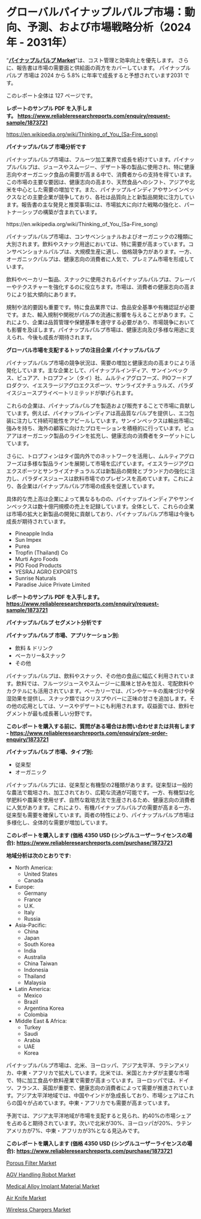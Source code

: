 <p><h1>グローバルパイナップルパルプ市場：動向、予測、および市場戦略分析（2024年 - 2031年）</h1></p><p>&ldquo;<strong><a href="https://www.reliableresearchreports.com/pineapple-pulp-r1873721">パイナップルパルプ Market</a></strong>&rdquo;は、コスト管理と効率向上を優先します。 さらに、報告書は市場の需要面と供給面の両方をカバーしています。 パイナップルパルプ 市場は 2024 から 5.8% に年率で成長すると予想されています2031 です。</p>
<p>このレポート全体は 127 ページです。</p>
<p><strong>レポートのサンプル PDF を入手します。&nbsp;<a href="https://www.reliableresearchreports.com/enquiry/request-sample/1873721">https://www.reliableresearchreports.com/enquiry/request-sample/1873721</a></strong></p>
<p><a href="https://en.wikipedia.org/wiki/Thinking_of_You_(Sa-Fire_song)">https://en.wikipedia.org/wiki/Thinking_of_You_(Sa-Fire_song)</a></p>
<p><strong>パイナップルパルプ 市場分析です</strong></p>
<p><p>パイナップルパルプ市場は、フルーツ加工業界で成長を続けています。パイナップルパルプは、ジュースやスムージー、デザート等の製品に使用され、特に健康志向やオーガニック食品の需要が高まる中で、消費者からの支持を得ています。この市場の主要な要因は、健康志向の高まり、天然食品へのシフト、アジアや北米を中心とした需要の増加です。また、パイナップルインディアやサンインペックスなどの主要企業が競争しており、各社は品質向上と新製品開発に注力しています。報告書の主な発見と推奨事項には、市場拡大に向けた戦略の強化と、パートナーシップの構築が含まれています。</p></p>
<p>https://en.wikipedia.org/wiki/Thinking_of_You_(Sa-Fire_song)</p>
<p><p>パイナップルパルプ市場は、コンサベンショナルおよびオーガニックの2種類に大別されます。飲料やスナック用途においては、特に需要が高まっています。コンサベンショナルパルプは、大規模生産に適し、価格競争力があります。一方、オーガニックパルプは、健康志向の消費者に人気で、プレミアム市場を形成しています。 </p><p>飲料やベーカリー製品、スナックに使用されるパイナップルパルプは、フレーバーやテクスチャーを強化するのに役立ちます。市場は、消費者の健康志向の高まりにより拡大傾向にあります。 </p><p>規制や法的要因も重要です。特に食品業界では、食品安全基準や有機認証が必要です。また、輸入規制や関税がパルプの流通に影響を与えることがあります。これにより、企業は品質管理や保健基準を遵守する必要があり、市場競争においても影響を及ぼします。パイナップルパルプ市場は、健康志向及び多様な用途に支えられ、今後も成長が期待されます。</p></p>
<p><strong>グローバル市場を支配するトップの注目企業 パイナップルパルプ</strong></p>
<p><p>パイナップルパルプ市場の競争状況は、需要の増加と健康志向の高まりにより活発化しています。主な企業として、パイナップルインディア、サンインペックス、ピュアア、トロプフィン（タイ）社、ムルティアグロフーズ、PIOフードプロダクツ、イエスラージアグロエクスポーツ、サンライズナチュラルズ、パラダイスジュースプライベートリミテッドが挙げられます。</p><p>これらの企業は、パイナップルパルプを製造および販売することで市場に貢献しています。例えば、パイナップルインディアは高品質なパルプを提供し、エコ包装に注力して持続可能性をアピールしています。サンインペックスは輸出市場に強みを持ち、海外の顧客に向けたプロモーションを積極的に行っています。ピュアアはオーガニック製品のラインを拡充し、健康志向の消費者をターゲットにしています。</p><p>さらに、トロプフィンはタイ国内外でのネットワークを活用し、ムルティアグロフーズは多様な製品ラインを展開して市場を広げています。イエスラージアグロエクスポーツとサンライズナチュラルズは新製品の開発とブランド力の強化に注力し、パラダイスジュースは飲料市場でのプレゼンスを高めています。これにより、各企業はパイナップルパルプ市場の成長を促進しています。</p><p>具体的な売上高は企業によって異なるものの、パイナップルインディアやサンインペックスは数十億円規模の売上を記録しています。全体として、これらの企業は市場の拡大と新製品の開発に貢献しており、パイナップルパルプ市場は今後も成長が期待されています。</p></p>
<p><ul><li>Pineapple India</li><li>Sun Impex</li><li>Purea</li><li>Tropfin (Thailand) Co</li><li>Murti Agro Foods</li><li>PIO Food Products</li><li>YESRAJ AGRO EXPORTS</li><li>Sunrise Naturals</li><li>Paradise Juice Private Limited</li></ul></p>
<p><strong>レポートのサンプル PDF を入手します。 <a href="https://www.reliableresearchreports.com/enquiry/request-sample/1873721">https://www.reliableresearchreports.com/enquiry/request-sample/1873721</a></strong></p>
<p><strong>パイナップルパルプ セグメント分析です</strong></p>
<p><strong>パイナップルパルプ 市場、アプリケーション別:</strong></p>
<p><ul><li>飲料 & ドリンク</li><li>ベーカリー&スナック</li><li>その他</li></ul></p>
<p><p>パイナップルパルプは、飲料やスナック、その他の食品に幅広く利用されています。飲料では、フルーツジュースやスムージーに風味と甘みを加え、宅配飲料やカクテルにも活用されています。ベーカリーでは、パンやケーキの風味づけや保湿効果を提供し、スナック類ではクリスプやバーに正味の甘さを追加します。その他の応用としては、ソースやデザートにも利用されます。収益面では、飲料セグメントが最も成長著しい分野です。</p></p>
<p><strong>このレポートを購入する前に、質問がある場合はお問い合わせまたは共有します - <a href="https://www.reliableresearchreports.com/enquiry/pre-order-enquiry/1873721">https://www.reliableresearchreports.com/enquiry/pre-order-enquiry/1873721</a></strong></p>
<p><strong>パイナップルパルプ 市場、タイプ別:</strong></p>
<p><ul><li>従来型</li><li>オーガニック</li></ul></p>
<p><p>パイナップルパルプには、従来型と有機型の2種類があります。従来型は一般的な農法で栽培され、加工されており、広範な流通が可能です。一方、有機型は化学肥料や農薬を使用せず、自然な栽培方法で生産されるため、健康志向の消費者に人気があります。これにより、有機パイナップルパルプの需要が高まる一方、従来型も需要を確保しています。両者の特性により、パイナップルパルプ市場は多様化し、全体的な需要が増加しています。</p></p>
<p><strong>このレポートを購入します (価格 4350 USD (シングルユーザーライセンスの場合): <a href="https://www.reliableresearchreports.com/purchase/1873721">https://www.reliableresearchreports.com/purchase/1873721</a></strong></p>
<p><strong>地域分析は次のとおりです:</strong></p>
<p><ul>
    <li>
        North America:
        <ul>
            <li>United States</li>
            <li>Canada</li>
        </ul>
    </li>
    <li>
        Europe:
        <ul>
            <li>Germany</li>
            <li>France</li>
            <li>U.K.</li>
            <li>Italy</li>
            <li>Russia</li>
        </ul>
    </li>
    <li>
        Asia-Pacific:
        <ul>
            <li>China</li>
            <li>Japan</li>
            <li>South Korea</li>
            <li>India</li>
            <li>Australia</li>
            <li>China Taiwan</li>
            <li>Indonesia</li>
            <li>Thailand</li>
            <li>Malaysia</li>
        </ul>
    </li>
    <li>
        Latin America:
        <ul>
            <li>Mexico</li>
            <li>Brazil</li>
            <li>Argentina Korea</li>
            <li>Colombia</li>
        </ul>
    </li>
    <li>
        Middle East & Africa:
        <ul>
            <li>Turkey</li>
            <li>Saudi</li>
            <li>Arabia</li>
            <li>UAE</li>
            <li>Korea</li>
        </ul>
    </li>
    </ul></p>
<p><p>パイナップルパルプ市場は、北米、ヨーロッパ、アジア太平洋、ラテンアメリカ、中東・アフリカで拡大しています。北米では、米国とカナダが主要な市場で、特に加工食品や飲料産業で需要が高まっています。ヨーロッパでは、ドイツ、フランス、英国が重要で、健康志向の消費者によって需要が推進されています。アジア太平洋地域では、中国やインドが急成長しており、市場シェアはこれらの国々が占めています。中東・アフリカでも需要が高まっています。</p><p>予測では、アジア太平洋地域が市場を支配すると見られ、約40%の市場シェアを占めると期待されています。次いで北米が30%、ヨーロッパが20%、ラテンアメリカが7%、中東・アフリカが3%となる見込みです。</p></p>
<p><strong>このレポートを購入します (価格 4350 USD (シングルユーザーライセンスの場合): <a href="https://www.reliableresearchreports.com/purchase/1873721">https://www.reliableresearchreports.com/purchase/1873721</a></strong></p>
<p><p><a href="https://www.linkedin.com/pulse/role-porous-filter-market-applications-chemicalpowermetallurgyelectronicsothers-gxttf?trackingId=UuzmN4WfQ9iTPCjPZCzeIA%3D%3D">Porous Filter Market</a></p><p><a href="https://issuu.com/reportprime-2/docs/agv-handling-robot-market-size-2030_a92994da95436f">AGV Handling Robot Market</a></p><p><a href="https://medium.com/@ashlybednar/medical-alloy-implant-material-market-global-market-insights-and-sales-trends-2024-to-2031-cc36258098b4">Medical Alloy Implant Material Market</a></p><p><a href="https://www.linkedin.com/pulse/air-knife-market2024-2031-industry-insights-investment-opportunities-ja52f?trackingId=5EkmkhEySVmHgpjJlD5IgQ%3D%3D">Air Knife Market</a></p><p><a href="https://github.com/NarcisoFerry/Market-Research-Report-List-1/blob/main/wireless-chargers-market.md">Wireless Chargers Market</a></p></p>